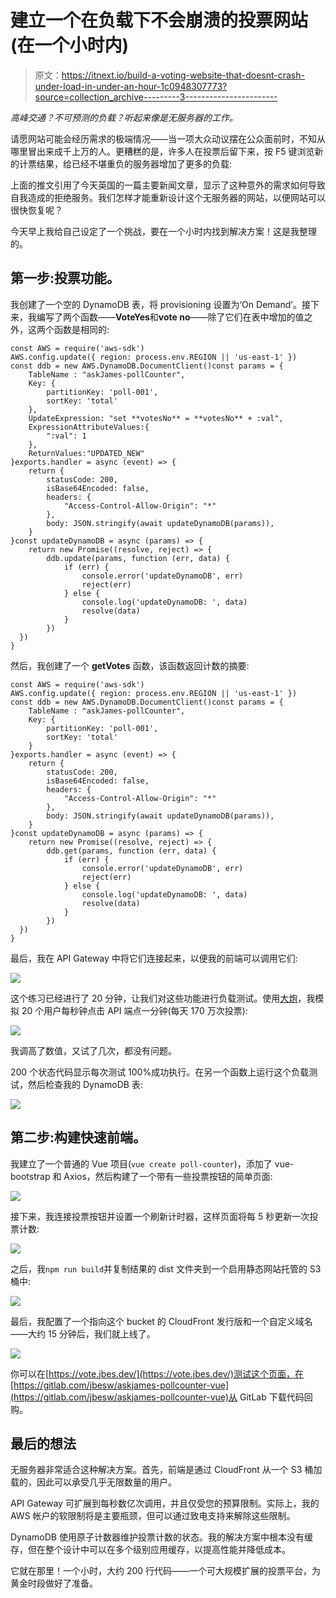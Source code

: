 # 建立一个在负载下不会崩溃的投票网站(在一个小时内)

> 原文：<https://itnext.io/build-a-voting-website-that-doesnt-crash-under-load-in-under-an-hour-1c0948307773?source=collection_archive---------3----------------------->

*高峰交通？不可预测的负载？听起来像是无服务器的工作。*

请愿网站可能会经历需求的极端情况——当一项大众动议摆在公众面前时，不知从哪里冒出来成千上万的人。更糟糕的是，许多人在投票后留下来，按 F5 键浏览新的计票结果，给已经不堪重负的服务器增加了更多的负载:

上面的推文引用了今天英国的一篇主要新闻文章，显示了这种意外的需求如何导致自我造成的拒绝服务。我们怎样才能重新设计这个无服务器的网站，以便网站可以很快恢复呢？

今天早上我给自己设定了一个挑战，要在一个小时内找到解决方案！这是我整理的。

## 第一步:投票功能。

我创建了一个空的 DynamoDB 表，将 provisioning 设置为‘On Demand’。接下来，我编写了两个函数——**VoteYes**和**vote no**——除了它们在表中增加的值之外，这两个函数是相同的:

```
const AWS = require('aws-sdk')
AWS.config.update({ region: process.env.REGION || 'us-east-1' })
const ddb = new AWS.DynamoDB.DocumentClient()const params = {
    TableName : "askJames-pollCounter",
    Key: {
        partitionKey: 'poll-001',
        sortKey: 'total'
    },
    UpdateExpression: "set **votesNo** = **votesNo** + :val",
    ExpressionAttributeValues:{
        ":val": 1
    },
    ReturnValues:"UPDATED_NEW"
}exports.handler = async (event) => {
    return {
        statusCode: 200,
        isBase64Encoded: false,
        headers: {
            "Access-Control-Allow-Origin": "*"
        },
        body: JSON.stringify(await updateDynamoDB(params)),
    }
}const updateDynamoDB = async (params) => {
    return new Promise((resolve, reject) => {
        ddb.update(params, function (err, data) {
            if (err) {
                console.error('updateDynamoDB', err)
                reject(err)
            } else {
                console.log('updateDynamoDB: ', data)
                resolve(data)
            }
        })
  })
}
```

然后，我创建了一个 **getVotes** 函数，该函数返回计数的摘要:

```
const AWS = require('aws-sdk')
AWS.config.update({ region: process.env.REGION || 'us-east-1' })
const ddb = new AWS.DynamoDB.DocumentClient()const params = {
    TableName : "askJames-pollCounter",
    Key: {
        partitionKey: 'poll-001',
        sortKey: 'total'
    }
}exports.handler = async (event) => {
    return {
        statusCode: 200,
        isBase64Encoded: false,
        headers: {
            "Access-Control-Allow-Origin": "*"
        },
        body: JSON.stringify(await updateDynamoDB(params)),
    }
}const updateDynamoDB = async (params) => {
    return new Promise((resolve, reject) => {
        ddb.get(params, function (err, data) {
            if (err) {
                console.error('updateDynamoDB', err)
                reject(err)
            } else {
                console.log('updateDynamoDB: ', data)
                resolve(data)
            }
        })
  })
}
```

最后，我在 API Gateway 中将它们连接起来，以便我的前端可以调用它们:

![](img/5cc13e950578665391d04f3085f68366.png)

这个练习已经进行了 20 分钟，让我们对这些功能进行负载测试。使用[大炮](https://artillery.io/)，我模拟 20 个用户每秒钟点击 API 端点一分钟(每天 170 万次投票):

![](img/565e396ffafa072cb5fdf0b7b20f9e8a.png)

我调高了数值，又试了几次，都没有问题。

200 个状态代码显示每次测试 100%成功执行。在另一个函数上运行这个负载测试，然后检查我的 DynamoDB 表:

![](img/22a10619d08325a008891c64c2a0dde5.png)

## 第二步:构建快速前端。

我建立了一个普通的 Vue 项目(`vue create poll-counter`)，添加了 vue-bootstrap 和 Axios，然后构建了一个带有一些投票按钮的简单页面:

![](img/9b701af2a0826c6f70ce78496e10b26d.png)

接下来，我连接投票按钮并设置一个刷新计时器，这样页面将每 5 秒更新一次投票计数:

![](img/e5b6bc0d9bd460aec0971c2c96b742fb.png)

之后，我`npm run build`并复制结果的 dist 文件夹到一个启用静态网站托管的 S3 桶中:

![](img/a109839d4b8b93c5ba7a004f13bef5f9.png)

最后，我配置了一个指向这个 bucket 的 CloudFront 发行版和一个自定义域名——大约 15 分钟后，我们就上线了。

![](img/b3bf860331e4958d4a28636c111e0f8e.png)

你可以在[https://vote.jbes.dev/](https://vote.jbes.dev/)测试这个页面，在[https://gitlab.com/jbesw/askjames-pollcounter-vue](https://gitlab.com/jbesw/askjames-pollcounter-vue)从 GitLab 下载代码回购。

## 最后的想法

无服务器非常适合这种解决方案。首先，前端是通过 CloudFront 从一个 S3 桶加载的，因此可以承受几乎无限数量的用户。

API Gateway 可扩展到每秒数亿次调用，并且仅受您的预算限制。实际上，我的 AWS 帐户的软限制将是主要瓶颈，但可以通过致电支持来解除这些限制。

DynamoDB 使用原子计数器维护投票计数的状态。我的解决方案中根本没有缓存，但在整个设计中可以在多个级别应用缓存，以提高性能并降低成本。

它就在那里！一个小时，大约 200 行代码——一个可大规模扩展的投票平台，为黄金时段做好了准备。